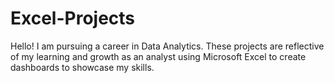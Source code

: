 # Excel-Projects
Hello! I am pursuing a career in Data Analytics. These projects are reflective of my learning and growth as an analyst using Microsoft Excel to create dashboards to showcase my skills.
